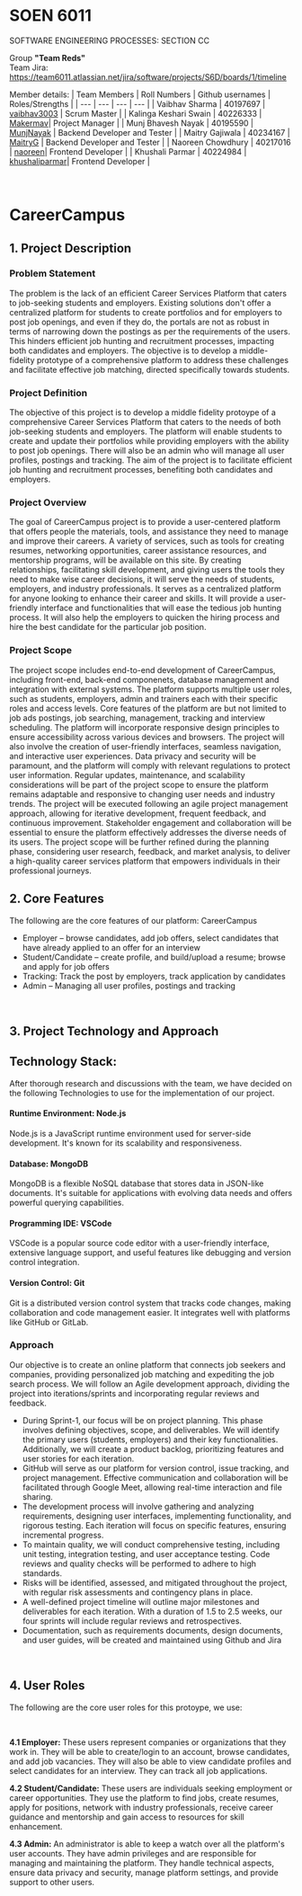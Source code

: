 # SOEN 6011

SOFTWARE ENGINEERING PROCESSES: SECTION CC

Group **"Team Reds"** <br>
Team Jira:  https://team6011.atlassian.net/jira/software/projects/S6D/boards/1/timeline

Member details:
| Team Members | Roll Numbers | Github usernames | Roles/Strengths |
| --- | --- | --- | --- |
| Vaibhav Sharma | 40197697 | [vaibhav3003](https://github.com/vaibhav3003) | Scrum Master |
| Kalinga Keshari Swain | 40226333 | [Makermav](https://github.com/Markermav)| Project Manager |
| Munj Bhavesh Nayak | 40195590 | [MunjNayak](https://github.com/MunjNayak) | Backend Developer and Tester | 
| Maitry Gajiwala | 40234167 | [MaitryG](https://github.com/MaitryG) | Backend Developer and Tester |
| Naoreen Chowdhury | 40217016 | [naoreen](https://github.com/naoreen)| Frontend Developer | 
| Khushali Parmar | 40224984 | [khushaliparmar](https://github.com/khushaliparmar)| Frontend Developer | 

<br>

# CareerCampus
## 1. Project Description

### Problem Statement
The problem is the lack of an efficient Career Services Platform that caters to job-seeking students and employers. Existing solutions don't offer a centralized platform for students to create portfolios and for employers to post job openings, and even if they do, the portals are not as robust in terms of narrowing down the postings as per the requirements of the users. This hinders efficient job hunting and recruitment processes, impacting both candidates and employers. The objective is to develop a middle-fidelity prototype of a comprehensive platform to address these challenges and facilitate effective job matching, directed specifically towards students. 

### Project Definition
The objective of this project is to develop a middle fidelity protoype of a comprehensive Career Services Platform that caters to the needs of both job-seeking students and employers. The platform will enable students to create and update their portfolios while providing employers with the ability to post job openings. There will also be an admin who will manage all user profiles, postings and tracking. The aim of the project is to facilitate efficient job hunting and recruitment processes, benefiting both candidates and employers. 

### Project Overview
The goal of CareerCampus project is to provide a user-centered platform that offers people the materials, tools, and assistance they need to manage and improve their careers. A variety of services, such as tools for creating resumes, networking opportunities, career assistance resources, and mentorship programs, will be available on this site. By creating relationships, facilitating skill development, and giving users the tools they need to make wise career decisions, it will serve the needs of students, employers, and industry professionals. It serves as a centralized platform for anyone looking to enhance their career and skills. It will provide a user-friendly interface and functionalities that will ease the tedious job hunting process. It will also help the employers to quicken the hiring process and hire the best candidate for the particular job position. 

### Project Scope
The project scope includes end-to-end development of CareerCampus, including front-end, back-end componenets, database management and integration with external systems. The platform supports multiple user roles, such as students, employers, admin and trainers each with their specific roles and access levels. Core features of the platform are but not limited to job ads postings, job searching, management, tracking and interview scheduling. The platform will incorporate responsive design principles to ensure accessibility across various devices and browsers. The project will also involve the creation of user-friendly interfaces, seamless navigation, and interactive user experiences. Data privacy and security will be paramount, and the platform will comply with relevant regulations to protect user information. Regular updates, maintenance, and scalability considerations will be part of the project scope to ensure the platform remains adaptable and responsive to changing user needs and industry trends. The project will be executed following an agile project management approach, allowing for iterative development, frequent feedback, and continuous improvement. Stakeholder engagement and collaboration will be essential to ensure the platform effectively addresses the diverse needs of its users. The project scope will be further refined during the planning phase, considering user research, feedback, and market analysis, to deliver a high-quality career services platform that empowers individuals in their professional journeys.
<br>

## 2. Core Features
The following are the core features of our platform: CareerCampus

* Employer – browse candidates, add job offers, select candidates that have already applied to an offer for an interview
*	Student/Candidate – create profile, and build/upload a resume; browse and apply for job offers
*	Tracking: Track the post by employers, track application by candidates 
*	Admin – Managing all user profiles, postings and tracking

<br>

## 3. Project Technology and Approach


## Technology Stack: 
After thorough research and discussions with the team, we have decided on the following Technologies to use for the implementation of our project.
#### Runtime Environment: Node.js
Node.js is a JavaScript runtime environment used for server-side development. It's known for its scalability and responsiveness.

#### Database: MongoDB
MongoDB is a flexible NoSQL database that stores data in JSON-like documents. It's suitable for applications with evolving data needs and offers powerful querying capabilities.

#### Programming IDE: VSCode
VSCode is a popular source code editor with a user-friendly interface, extensive language support, and useful features like debugging and version control integration.

#### Version Control: Git
Git is a distributed version control system that tracks code changes, making collaboration and code management easier. It integrates well with platforms like GitHub or GitLab.

### Approach
Our objective is to create an online platform that connects job seekers and companies, providing personalized job matching and expediting the job
search process. We will follow an Agile development approach, dividing the project into iterations/sprints and incorporating regular reviews and
feedback. 
- During Sprint-1, our focus will be on project planning. This phase involves defining objectives, scope, and deliverables. We will identify the primary users (students, employers) and their key functionalities. Additionally, we will create a product backlog, prioritizing features and user stories for each iteration.
- GitHub will serve as our platform for version control, issue tracking, and project management. Effective communication and collaboration will be facilitated through Google Meet, allowing real-time interaction and file sharing.
- The development process will involve gathering and analyzing requirements, designing user interfaces, implementing functionality, and rigorous testing. Each iteration will focus on specific features, ensuring incremental progress.
- To maintain quality, we will conduct comprehensive testing, including unit testing, integration testing, and user acceptance testing. Code reviews and quality checks will be performed to adhere to high standards.
- Risks will be identified, assessed, and mitigated throughout the project, with regular risk assessments and contingency plans in place.
- A well-defined project timeline will outline major milestones and deliverables for each iteration. With a duration of 1.5 to 2.5 weeks, our four sprints will include regular reviews and retrospectives.
- Documentation, such as requirements documents, design documents, and user guides, will be created and maintained using Github and Jira
<br>

## 4. User Roles
The following are the core user roles for this protoype, we use:

<br>

**4.1 Employer:** These users represent companies or organizations that they work in. They will be able to create/login to an account, browse candidates, and add job vacancies. They will also be able to view candidate profiles and select candidates for an interview. They can track all job applications. 

**4.2 Student/Candidate:** These users are individuals seeking employment or career opportunities. They use the platform to find jobs, create resumes, apply for positions, network with industry professionals, receive career guidance and mentorship and gain access to resources for skill enhancement.

**4.3 Admin:** An administrator is able to keep a watch over all the platform's user accounts. They have admin privileges and are responsible for managing and maintaining the platform. They  handle technical aspects, ensure data privacy and security, manage platform settings, and provide support to other users.
